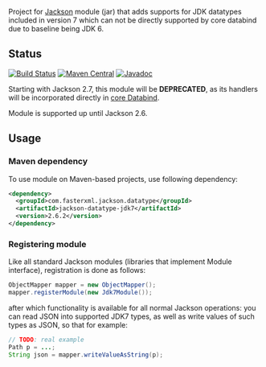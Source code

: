 Project for [Jackson](https://github.com/FasterXML/jackson) module (jar)
that adds supports for JDK datatypes included in version 7 which can not be directly
supported by core databind due to baseline being JDK 6.


## Status

[![Build Status](https://travis-ci.org/FasterXML/jackson-datatype-jdk7.svg?branch=master)](https://travis-ci.org/FasterXML/jackson-datatype-jdk7)
[![Maven Central](https://maven-badges.herokuapp.com/maven-central/com.fasterxml.jackson.datatype/jackson-datatype-jdk7/badge.svg)](https://maven-badges.herokuapp.com/maven-central/com.fasterxml.jackson.datatype/jackson-datatype-jdk7/)
[![Javadoc](https://javadoc.io/badge/com.fasterxml.jackson.datatype/jackson-datatype-jdk7.svg)](http://www.javadoc.io/doc/com.fasterxml.jackson.datatype/jackson-datatype-jdk7)

Starting with Jackson 2.7, this module will be **DEPRECATED**, as its handlers will be
incorporated directly in [core Databind](../../jackson-databind).

Module is supported up until Jackson 2.6.

## Usage

### Maven dependency

To use module on Maven-based projects, use following dependency:

```xml
<dependency>
  <groupId>com.fasterxml.jackson.datatype</groupId>
  <artifactId>jackson-datatype-jdk7</artifactId>
  <version>2.6.2</version>
</dependency>    
```

### Registering module

Like all standard Jackson modules (libraries that implement Module interface), registration is done as follows:

```java
ObjectMapper mapper = new ObjectMapper();
mapper.registerModule(new Jdk7Module());
```

after which functionality is available for all normal Jackson operations:
you can read JSON into supported JDK7 types, as well as write values of such types as JSON, so that for example:

```java
// TODO: real example
Path p = ...;
String json = mapper.writeValueAsString(p);
```
